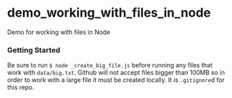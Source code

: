 demo_working_with_files_in_node
===============================


Demo for working with files in Node


### Getting Started

Be sure to run `$ node _create_big_file.js` before running any files that work with `data/big.txt`. Github will not accept files bigger than 100MB so in order to work with a large file it must be created locally. It is `.gitignore`d for this repo.



